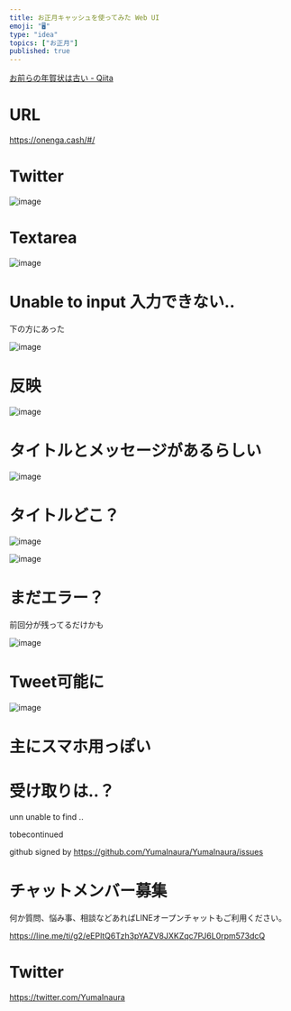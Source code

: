 ```yaml
---
title: お正月キャッシュを使ってみた Web UI
emoji: "🖥"
type: "idea"
topics: ["お正月"]
published: true
---
```


[お前らの年賀状は古い - Qiita](https://qiita.com/serinuntius/items/df24fbceffeb7c6f1942)

# URL

https://onenga.cash/#/

# Twitter

![image](https://user-images.githubusercontent.com/13635059/50571166-82d2c100-0de6-11e9-8723-260a03c58231.png)

# Textarea

![image](https://user-images.githubusercontent.com/13635059/50571170-93833700-0de6-11e9-87d5-6b62f7be9718.png)

# Unable to input 入力できない‥

下の方にあった

![image](https://user-images.githubusercontent.com/13635059/50571173-b4e42300-0de6-11e9-8aad-305a4642e26f.png)

# 反映

![image](https://user-images.githubusercontent.com/13635059/50571175-bca3c780-0de6-11e9-8241-74a4e81eff68.png)

# タイトルとメッセージがあるらしい

![image](https://user-images.githubusercontent.com/13635059/50571177-ca594d00-0de6-11e9-95ef-cafa51a72b55.png)

# タイトルどこ？

![image](https://user-images.githubusercontent.com/13635059/50571179-d47b4b80-0de6-11e9-87f9-15c9b156e919.png)

![image](https://user-images.githubusercontent.com/13635059/50571180-db09c300-0de6-11e9-9444-75863df0c441.png)

# まだエラー？

前回分が残ってるだけかも

![image](https://user-images.githubusercontent.com/13635059/50571184-eeb52980-0de6-11e9-854a-064e12b73092.png)

# Tweet可能に

![image](https://user-images.githubusercontent.com/13635059/50571185-f70d6480-0de6-11e9-98e0-9546b00184e9.png)

# 主にスマホ用っぽい

# 受け取りは‥？

unn unable to find ..

tobecontinued

github signed by https://github.com/YumaInaura/YumaInaura/issues








<!-- Update From Qiita API -->

# チャットメンバー募集


何か質問、悩み事、相談などあればLINEオープンチャットもご利用ください。

https://line.me/ti/g2/eEPltQ6Tzh3pYAZV8JXKZqc7PJ6L0rpm573dcQ





# Twitter


https://twitter.com/YumaInaura


<!-- Update From Qiita API -->



